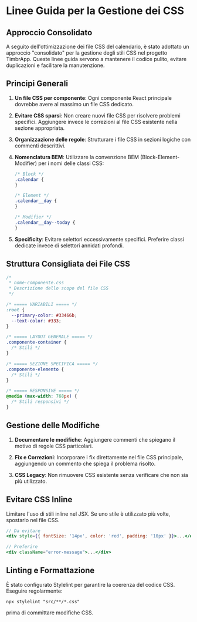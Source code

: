 # Linee Guida per la Gestione dei CSS

## Approccio Consolidato

A seguito dell'ottimizzazione dei file CSS del calendario, è stato adottato un approccio "consolidato" per la gestione degli stili CSS nel progetto TimbrApp. Queste linee guida servono a mantenere il codice pulito, evitare duplicazioni e facilitare la manutenzione.

## Principi Generali

1. **Un file CSS per componente**: Ogni componente React principale dovrebbe avere al massimo un file CSS dedicato.

2. **Evitare CSS sparsi**: Non creare nuovi file CSS per risolvere problemi specifici. Aggiungere invece le correzioni al file CSS esistente nella sezione appropriata.

3. **Organizzazione delle regole**: Strutturare i file CSS in sezioni logiche con commenti descrittivi.

4. **Nomenclatura BEM**: Utilizzare la convenzione BEM (Block-Element-Modifier) per i nomi delle classi CSS:

   ```css
   /* Block */
   .calendar {
   }

   /* Element */
   .calendar__day {
   }

   /* Modifier */
   .calendar__day--today {
   }
   ```

5. **Specificity**: Evitare selettori eccessivamente specifici. Preferire classi dedicate invece di selettori annidati profondi.

## Struttura Consigliata dei File CSS

```css
/* 
 * nome-componente.css
 * Descrizione dello scopo del file CSS
 */

/* ===== VARIABILI ===== */
:root {
  --primary-color: #33466b;
  --text-color: #333;
}

/* ===== LAYOUT GENERALE ===== */
.componente-container {
  /* Stili */
}

/* ===== SEZIONE SPECIFICA ===== */
.componente-elemento {
  /* Stili */
}

/* ===== RESPONSIVE ===== */
@media (max-width: 768px) {
  /* Stili responsivi */
}
```

## Gestione delle Modifiche

1. **Documentare le modifiche**: Aggiungere commenti che spiegano il motivo di regole CSS particolari.

2. **Fix e Correzioni**: Incorporare i fix direttamente nel file CSS principale, aggiungendo un commento che spiega il problema risolto.

3. **CSS Legacy**: Non rimuovere CSS esistente senza verificare che non sia più utilizzato.

## Evitare CSS Inline

Limitare l'uso di stili inline nel JSX. Se uno stile è utilizzato più volte, spostarlo nel file CSS.

```jsx
// Da evitare
<div style={{ fontSize: '14px', color: 'red', padding: '10px' }}>...</div>

// Preferire
<div className="error-message">...</div>
```

## Linting e Formattazione

È stato configurato Stylelint per garantire la coerenza del codice CSS. Eseguire regolarmente:

```
npx stylelint "src/**/*.css"
```

prima di committare modifiche CSS.
